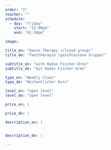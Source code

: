 ```yaml
---
order: "2"
teacher: ""
schedule:
  - day: "friday"
    start: "12:00pm"
    end: "01:30pm"

image: 

title_en: "Dance Therapy (closed group)"
title_de: "Tanztherapie (geschlossene Gruppe)"

subtitle_en: "with Hadas Fischer-Oren"
subtitle_de: "mit Hadas Fischer-Oren"

type_en: "Weekly Class"
type_de: "Wöchentlicher Kurs"

level_en: "open level"
level_de: "open level"

price_en: |

price_de: |

description_en: |


description_de: |

---
```

